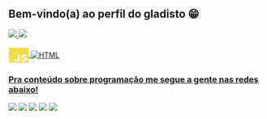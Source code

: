 ## Bem-vindo(a) ao perfil do gladisto 😁

 <div>
   <a href="https://github.com/gladisto">
   <img height="180em" src="https://github-readme-stats.vercel.app/api?username=devemdobro&show_icons=true&theme=tokyonight&include_all_commits=true&count_private=true"/>
   <img height="180em" src="https://github-readme-stats.vercel.app/api/top-langs/?username=devemdobro&layout=compact&langs_count=6&theme=tokyonight"/>
</div>
    
<div style="display: inline_block"><br>
  <img align="center" alt="Js" height="30" width="40" src="https://raw.githubusercontent.com/devicons/devicon/master/icons/javascript/javascript-plain.svg ">
  <img align="center" alt="HTML" height="30" width="40" 
  <img align="center" alt="CSS" height="30" width="40" 
</div>
 
<br>
 
### Pra conteúdo sobre programação me segue a gente nas redes abaixo!
 
<div>
  <a href="https:/gladisto" target="_blank"><img src="https://img.shields.io/badge/-FF0000?style=for-the- badge&logo=youtube&logoColor=white" target="_blank"></a>
  <a href="https://instagram.com/gladisto" target="_blank"><img src="https://img.shields.io/badge/-Instagram-%23E4405F?style=for-the- badge&logo=instagram&logoColor=white" target="_blank"></a>
 <a href="https://discord.gg/5DVhGKVf4h" target="_blank"><img src="https://img.shields.io/badge/Discord-7289DA?style=for-the-badge&logo= discord&logoColor=white" target="_blank"></a>
  <a href ><img src="https://img.shields.io/badge/-Gmail-%23333?style=for-the-badge&logo=gmail&logoColor=white" alvo ="_blank"></a>
  <a href"><img src="https://img.shields.io/badge/-LinkedIn-%230077B5?style= for-the-badge&logo=linkedin&logoColor=white" target="_blank"></a>
</div>
